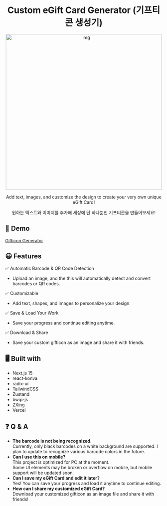 <h1 align="center" >Custom eGift Card Generator (기프티콘 생성기)</h1>


<p align="center">
  <img src="https://github.com/user-attachments/assets/d9cfba31-976d-4921-8d47-1e8e60f07077" width="500" height="500" alt="img" style="display: block; margin: 0 auto;"/>
</p>

<p align="center">Add text, images, and customize the design to create your very own unique eGift Card!</p>
<p align="center">원하는 텍스트와 이미지를 추가해 세상에 단 하나뿐인 기프티콘을 만들어보세요!</p>

## 🔗 Demo

  [Gifticon Generator](https://gifticon-generator.vercel.app/)



## 😃 Features
✅ Automatic Barcode & QR Code Detection<br />
- Upload an image, and the this will automatically detect and convert barcodes or QR codes.

  
✅ Customizable<br />
- Add text, shapes, and images to personalize your design.


✅ Save & Load Your Work<br />
- Save your progress and continue editing anytime.

  
✅ Download & Share<br />
- Save your custom gifticon as an image and share it with friends.




## 🖥️ Built with
- Next.js 15
- react-konva
- radix-ui
- TailwindCSS
- Zustand
- bwip-js
- ZXing
- Vercel


## ❓ Q & A
- **The barcode is not being recognized.** <br />
  Currently, only black barcodes on a white background are supported. I plan to update to recognize various barcode colors in the future.<br />
- **Can I use this on mobile?**<br />
  This project is optimized for PC at the moment.<br />
  Some UI elements may be broken or overflow on mobile, but mobile support will be updated soon.<br />
- **Can I save my eGift Card and edit it later?**<br />
  Yes! You can save your progress and load it anytime to continue editing.<br />
- **How can I share my customized eGift Card?**<br />
  Download your customized gifticon as an image file and share it with friends!<br />

